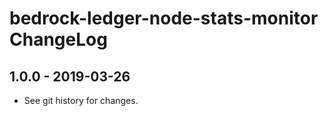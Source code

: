 # bedrock-ledger-node-stats-monitor ChangeLog

## 1.0.0 - 2019-03-26

- See git history for changes.

